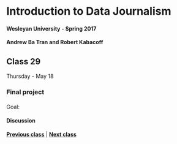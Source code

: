 # Introduction to Data Journalism
  
#### Wesleyan University - Spring 2017
  
**Andrew Ba Tran and Robert Kabacoff**
  
## Class 29
Thursday - May 18
                             
### Final project
                             
#### 
                             
Goal: 
                             
#### Discussion

                   
**[Previous class](class31.md)** | **[Next class](class33.md)**
